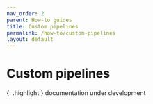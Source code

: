```yaml
---
nav_order: 2
parent: How-to guides
title: Custom pipelines
permalink: /how-to/custom-pipelines
layout: default
---
```

# Custom pipelines

{: .highlight }
documentation under development
